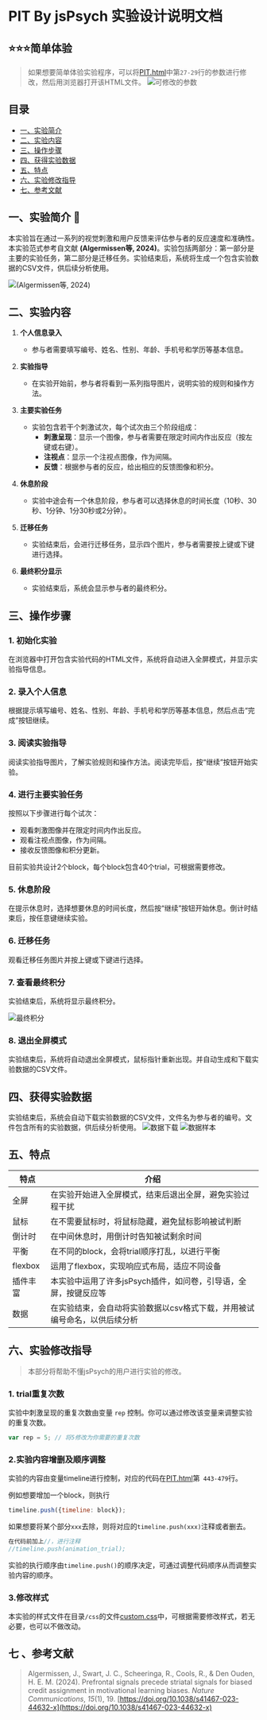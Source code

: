 



# PIT By jsPsych 实验设计说明文档

## ⭐⭐⭐简单体验

> 如果想要简单体验实验程序，可以将<a href="https://github.com/Traceur17/PIT-jspsych/blob/main/PIT.html">PIT.html</a>中第`27-29`行的参数进行修改，然后用浏览器打开该HTML文件。
>![可修改的参数](https://github.com/Traceur17/PIT-jspsych/blob/main/sources/params_to_change.png)

## 目录 
- [一、实验简介](#一实验简介) 
- [二、实验内容](#二实验内容) 
- [三、操作步骤](#三操作步骤)
- [四、获得实验数据](#四获得实验数据) 
- [五、特点](#五特点)
- [六、实验修改指导](#六实验修改指导)
- [七、参考文献](#七参考文献)


## 一、实验简介 📕

本实验旨在通过一系列的视觉刺激和用户反馈来评估参与者的反应速度和准确性。本实验范式参考自文献 **(Algermissen等, 2024)**。实验包括两部分：第一部分是主要的实验任务，第二部分是迁移任务。实验结束后，系统将生成一个包含实验数据的CSV文件，供后续分析使用。

![(Algermissen等, 2024)](https://github.com/Traceur17/PIT-jspsych/blob/main/sources/reference.png)

## 二、实验内容

1.  **个人信息录入**
    
    -   参与者需要填写编号、姓名、性别、年龄、手机号和学历等基本信息。
2.  **实验指导**
    
    -   在实验开始前，参与者将看到一系列指导图片，说明实验的规则和操作方法。
3.  **主要实验任务**
    
    -   实验包含若干个刺激试次，每个试次由三个阶段组成：
        -   **刺激呈现**：显示一个图像，参与者需要在限定时间内作出反应（按左键或右键）。
        -   **注视点**：显示一个注视点图像，作为间隔。
        -   **反馈**：根据参与者的反应，给出相应的反馈图像和积分。
4.  **休息阶段**
    
    -   实验中途会有一个休息阶段，参与者可以选择休息的时间长度（10秒、30秒、1分钟、1分30秒或2分钟）。
5.  **迁移任务**
    
    -   实验结束后，会进行迁移任务，显示四个图片，参与者需要按上键或下键进行选择。
6.  **最终积分显示**
    
    -   实验结束后，系统会显示参与者的最终积分。

## 三、操作步骤

### 1. 初始化实验

在浏览器中打开包含实验代码的HTML文件，系统将自动进入全屏模式，并显示实验指导信息。

### 2. 录入个人信息

根据提示填写编号、姓名、性别、年龄、手机号和学历等基本信息，然后点击“完成”按钮继续。

### 3. 阅读实验指导

阅读实验指导图片，了解实验规则和操作方法。阅读完毕后，按“继续”按钮开始实验。

### 4. 进行主要实验任务

按照以下步骤进行每个试次：

-   观看刺激图像并在限定时间内作出反应。
-   观看注视点图像，作为间隔。
-   接收反馈图像和积分更新。

目前实验共设计2个block，每个block包含40个trial，可根据需要修改。

### 5. 休息阶段

在提示休息时，选择想要休息的时间长度，然后按“继续”按钮开始休息。倒计时结束后，按任意键继续实验。

### 6. 迁移任务

观看迁移任务图片并按上键或下键进行选择。

### 7. 查看最终积分

实验结束后，系统将显示最终积分。

![最终积分](https://github.com/Traceur17/PIT-jspsych/blob/main/sources/final_score.png)

### 8. 退出全屏模式

实验结束后，系统将自动退出全屏模式，鼠标指针重新出现。并自动生成和下载实验数据的CSV文件。

## 四、获得实验数据

实验结束后，系统会自动下载实验数据的CSV文件，文件名为参与者的编号。文件包含所有的实验数据，供后续分析使用。
![数据下载](https://github.com/Traceur17/PIT-jspsych/blob/main/sources/data_csv.png)
![数据样本](https://github.com/Traceur17/PIT-jspsych/blob/main/sources/data_detail.png)

## 五、特点
|特点| 介绍 |
|--|--|
| 全屏 | 在实验开始进入全屏模式，结束后退出全屏，避免实验过程干扰 |
| 鼠标 | 在不需要鼠标时，将鼠标隐藏，避免鼠标影响被试判断 |
| 倒计时 | 在中间休息时，用倒计时告知被试剩余时间 |
| 平衡 | 在不同的block，会将trial顺序打乱，以进行平衡 |
| flexbox | 运用了flexbox，实现响应式布局，适应不同设备 |
| 插件丰富 | 本实验中运用了许多jsPsych插件，如问卷，引导语，全屏，按键反应等 |
| 数据 | 在实验结束，会自动将实验数据以csv格式下载，并用被试编号命名，以供后续分析 |

## 六、实验修改指导

> 本部分将帮助不懂jsPsych的用户进行实验的修改。


### 1. trial重复次数

实验中刺激呈现的重复次数由变量 `rep` 控制。你可以通过修改该变量来调整实验的重复次数。

```javascript
var rep = 5; // 将5修改为你需要的重复次数
```
### 2.实验内容增删及顺序调整
实验的内容由变量timeline进行控制，对应的代码在<a href="https://github.com/Traceur17/PIT-jspsych/blob/main/PIT.html">PIT.html</a>第` 443-479`行。

例如想要增加一个block，则执行
```javascript
timeline.push({timeline: block});
```
如果想要将某个部分`xxx`去除，则将对应的`timeline.push(xxx)`注释或者删去。
```javascript
在代码前加上//，进行注释
//timeline.push(animation_trial);
```
实验的执行顺序由`timeline.push()`的顺序决定，可通过调整代码顺序从而调整实验内容的顺序。

### 3.修改样式
本实验的样式文件在目录`/css`的文件<a href='https://github.com/Traceur17/PIT-jspsych/blob/main/css/custom.css'>custom.css</a>中，可根据需要修改样式，若无必要，也可以不做改动。

## 七 、参考文献

> Algermissen, J., Swart, J. C., Scheeringa, R., Cools, R., & Den Ouden, H. E. M. (2024). Prefrontal signals precede striatal signals for biased credit assignment in motivational learning biases. _Nature Communications_, _15_(1), 19. [https://doi.org/10.1038/s41467-023-44632-x](https://doi.org/10.1038/s41467-023-44632-x)
